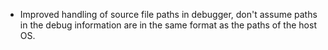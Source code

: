 * Improved handling of source file paths in debugger, don't assume paths in the debug information
  are in the same format as the paths of the host OS.
